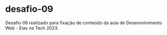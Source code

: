 # desafio-09
Desafio 09 realizado para fixação de conteúdo da aula  de Desenvolvimento Web - Elas na Tech 2023.
